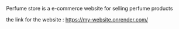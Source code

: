 Perfume store is a e-commerce website for selling perfume products

the link for the website : https://my-website.onrender.com/
